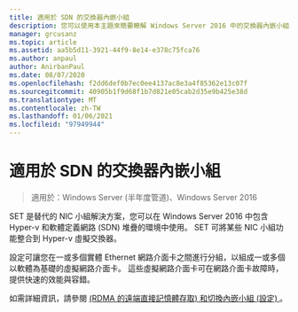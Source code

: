 ```yaml
---
title: 適用於 SDN 的交換器內嵌小組
description: 您可以使用本主題來簡要瞭解 Windows Server 2016 中的交換器內嵌小組。
manager: grcusanz
ms.topic: article
ms.assetid: aa5b5d11-3921-44f9-8e14-e378c75fca76
ms.author: anpaul
author: AnirbanPaul
ms.date: 08/07/2020
ms.openlocfilehash: f2dd6def0b7ec0ee4137ac8e3a4f85362e13c07f
ms.sourcegitcommit: 40905b1f9d68f1b7d821e05cab2d35e9b425e38d
ms.translationtype: MT
ms.contentlocale: zh-TW
ms.lasthandoff: 01/06/2021
ms.locfileid: "97949944"
---
```

# <a name="switch-embedded-teaming-for-sdn"></a>適用於 SDN 的交換器內嵌小組

>適用於：Windows Server (半年度管道)、Windows Server 2016

SET 是替代的 NIC 小組解決方案，您可以在 Windows Server 2016 中包含 Hyper-v 和軟體定義網路 (SDN) 堆疊的環境中使用。 SET 可將某些 NIC 小組功能整合到 Hyper-v 虛擬交換器。

設定可讓您在一或多個實體 Ethernet 網路介面卡之間進行分組，以組成一或多個以軟體為基礎的虛擬網路介面卡。 這些虛擬網路介面卡可在網路介面卡故障時，提供快速的效能與容錯。

如需詳細資訊，請參閱 [ (RDMA 的遠端直接記憶體存取) 和切換內嵌小組 (設定) ](../../../virtualization//hyper-v-virtual-switch/RDMA-and-Switch-Embedded-Teaming.md)。
